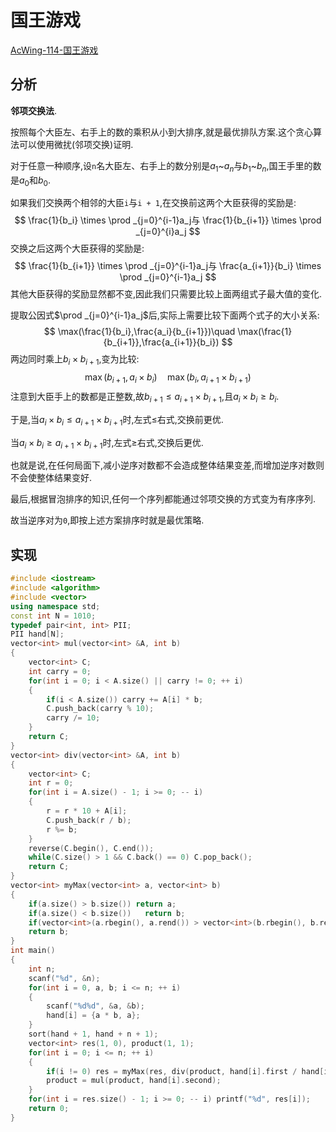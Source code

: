 # 国王游戏

[AcWing-114-国王游戏](https://www.acwing.com/problem/content/116/)

## 分析

**邻项交换法**.

按照每个大臣左、右手上的数的乘积从小到大排序,就是最优排队方案.这个贪心算法可以使用微扰(邻项交换)证明.

对于任意一种顺序,设`n`名大臣左、右手上的数分别是$a_1$~$a_n$与$b_1$~$b_n$,国王手里的数是$a_0$和$b_0$.

如果我们交换两个相邻的大臣`i`与`i + 1`,在交换前这两个大臣获得的奖励是:
$$
\frac{1}{b_i} \times  \prod _{j=0}^{i-1}a_j与 \frac{1}{b_{i+1}} \times  \prod _{j=0}^{i}a_j
$$
交换之后这两个大臣获得的奖励是:
$$
\frac{1}{b_{i+1}} \times  \prod _{j=0}^{i-1}a_j与 \frac{a_{i+1}}{b_i} \times  \prod _{j=0}^{i-1}a_j
$$
其他大臣获得的奖励显然都不变,因此我们只需要比较上面两组式子最大值的变化.

提取公因式$\prod _{j=0}^{i-1}a_j$后,实际上需要比较下面两个式子的大小关系:
$$
\max(\frac{1}{b_i},\frac{a_i}{b_{i+1}})\quad \max(\frac{1}{b_{i+1}},\frac{a_{i+1}}{b_i})
$$
两边同时乘上$b_i \times b_{i+1}$,变为比较:
$$
\max(b_{i+1},a_i \times b_i) \quad \max(b_i, a_{i+1} \times b_{i+1})
$$
注意到大臣手上的数都是正整数,故$b_{i+1} \le a_{i+1} \times b_{i+1}$,且$a_i \times b_i \ge b_i$.

于是,当$a_i \times b_i \le a_{i+1} \times b_{i+1}$时,左式$\le$右式,交换前更优.

当$a_i \times b_i \ge a_{i+1} \times b_{i+1}$时,左式$\ge$右式,交换后更优.

也就是说,在任何局面下,减小逆序对数都不会造成整体结果变差,而增加逆序对数则不会使整体结果变好.

最后,根据冒泡排序的知识,任何一个序列都能通过邻项交换的方式变为有序序列.

故当逆序对为`0`,即按上述方案排序时就是最优策略.

## 实现

```cpp
#include <iostream>
#include <algorithm>
#include <vector>
using namespace std;
const int N = 1010;
typedef pair<int, int> PII;
PII hand[N];
vector<int> mul(vector<int> &A, int b)
{
    vector<int> C;
    int carry = 0;
    for(int i = 0; i < A.size() || carry != 0; ++ i)
    {
        if(i < A.size()) carry += A[i] * b;
        C.push_back(carry % 10);
        carry /= 10;
    }
    return C;
}
vector<int> div(vector<int> &A, int b)
{
    vector<int> C;
    int r = 0;
    for(int i = A.size() - 1; i >= 0; -- i)
    {
        r = r * 10 + A[i];
        C.push_back(r / b);
        r %= b;
    }
    reverse(C.begin(), C.end());
    while(C.size() > 1 && C.back() == 0) C.pop_back();
    return C;
}
vector<int> myMax(vector<int> a, vector<int> b)
{
    if(a.size() > b.size()) return a;
    if(a.size() < b.size())   return b;
    if(vector<int>(a.rbegin(), a.rend()) > vector<int>(b.rbegin(), b.rend())) return a;
    return b;
}
int main()
{
    int n;
    scanf("%d", &n);
    for(int i = 0, a, b; i <= n; ++ i)
    {
        scanf("%d%d", &a, &b);
        hand[i] = {a * b, a};
    }
    sort(hand + 1, hand + n + 1);
    vector<int> res(1, 0), product(1, 1);
    for(int i = 0; i <= n; ++ i)
    {
        if(i != 0) res = myMax(res, div(product, hand[i].first / hand[i].second));
        product = mul(product, hand[i].second);
    }
    for(int i = res.size() - 1; i >= 0; -- i) printf("%d", res[i]);
    return 0;
}
```

